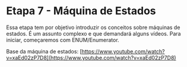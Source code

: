 # Etapa 7 - Máquina de Estados

Essa etapa tem por objetivo introduzir os conceitos sobre máquinas de estados. É um assunto complexo e que demandará alguns vídeos. Para iniciar, começaremos com ENUM/Enumerator.

Base da máquina de estados: [https://www.youtube.com/watch?v=xaEd02zP7D8](https://www.youtube.com/watch?v=xaEd02zP7D8)
